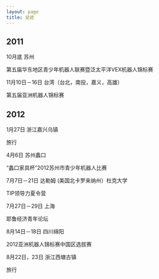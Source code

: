 ```yaml
---
layout: page
title: 足迹
---
```

## 2011

10月底 苏州

第五届华东地区青少年机器人联赛暨泛太平洋VEX机器人锦标赛

11月10日－16日 台湾（台北，南投，嘉义，高雄）

第五届亚洲机器人锦标赛

## 2012

1月27日 浙江嘉兴乌镇

旅行

4月6日 苏州蠡口

“蠡口家具杯”2012苏州市青少年机器人比赛

7月7日－21日 达勒姆 (美国北卡罗来纳州）杜克大学

TIP领导力夏令营

7月27日－29日 上海

耶鲁经济青年论坛

8月14日－18日 四川绵阳

2012亚洲机器人锦标赛中国区选拔赛

8月22日，23日 浙江西塘古镇

旅行